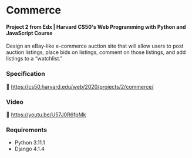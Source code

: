 # Commerce

#### Project 2 from Edx | Harvard CS50's Web Programming with Python and JavaScript Course

Design an eBay-like e-commerce auction site that will allow users to post auction listings, place bids on listings,
comment on those listings, and add listings to a “watchlist.”

### Specification

🚀 https://cs50.harvard.edu/web/2020/projects/2/commerce/

### Video

🚀 https://youtu.be/U57J0R6fpMk

### Requirements

* Python 3.11.1
* Django 4.1.4
